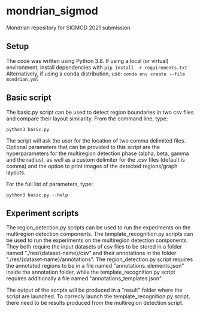 # mondrian_sigmod
Mondrian repository for SIGMOD 2021 submission

## Setup

The code was written using Python 3.8.
If using a local (or virtual) environment, install dependencies with
`pip install -r requirements.txt`
Alternatively, if using a conda distribution, use:
`conda env create --file mondrian.yml`

## Basic script
The basic.py script can be used to detect region boundaries in two csv files and compare their layout similarity.
From the command line, type:

`python3 basic.py`

The script will ask the user for the location of two comma delimited files.
Optional parameters that can be provided to this script are the hyperparameters for the multiregion detection phase (alpha, beta, gamma and the radius), as well as a custom delimiter for the .csv files (default is comma) and the option to print images of the detected regions/graph layouts.

For the full list of parameters, type:

`python3 basic.py --help`

## Experiment scripts

The region_detection.py scripts can be used to run the experiments on the multiregion detection components.
The template_recognition.py scripts can be used to run the experiments on the multiregion detection components.
They both require the input datasets of csv files to be stored in a folder named "./res/{dataset-name}/csv" and their annotations in the folder "./res/{dataset-name}/annotations".
The region_detection.py script requires the annotated regions to be in a file named "annotations_elements.json" inside the annotation folder, while the template_recognition.py script requires additionally a file named "annotations_templates.json".

The output of the scripts will be produced in a "result" folder where the script are launched.
To correcly launch the template_recognition.py script, there need to be results produced from the multiregion detection script.

